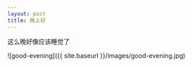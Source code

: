 ```yaml
---
layout: post
title: 晚上好
---
```


这么晚好像应该睡觉了

![good-evening]({{ site.baseurl }}/images/good-evening.jpg)
